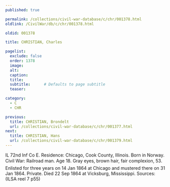 ```yaml
---
published: true

permalink: /collections/civil-war-database/c/chr/001378.html
oldlink: /CivilWar/db/c/chr/001378.html

oldid: 001378

title: CHRISTIAN, Charles

pagelist:
  exclude: false
  order: 1378
  image: 
  alt:
  caption:
  title:
  subtitle:      # Defaults to page subtitle
  teaser:

category: 
  - C 
  - CHR

previous:
  title: CHRISTIAN, Brondelt
  url: /collections/civil-war-database/c/chr/001377.html  
next:
  title: CHRISTIAN, Hans
  url: /collections/civil-war-database/c/chr/001379.html   
---
```

IL 72nd Inf Co E. Residence: Chicago, Cook County, Illinois. Born in Norway. Civil War: Railroad man. Age 18. Gray eyes, brown hair, fair complexion, 5&#146;3&#148;. Enlisted for three years on 14 Jan 1864 at Chicago and mustered there on 31 Jan 1864. Private. Died 22 Sep 1864 at Vicksburg, Mississippi. Sources: (ILSA reel 7 p55)